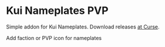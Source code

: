 # Kui Nameplates PVP
Simple addon for Kui Nameplates. Download releases [at Curse](https://mods.curse.com/addons/wow/281232-kuinameplates-pvp).

Add faction or PVP icon for nameplates
